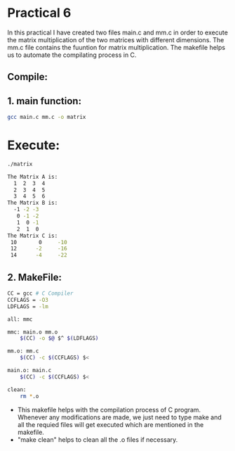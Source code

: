 # Practical 6

In this practical I have created two files main.c and mm.c in order to execute the matrix multiplication of the two matrices with different dimensions. 
The mm.c file contains the fuuntion for matrix multiplication.
The makefile helps us to automate the compilating process in C. 

## Compile:

## 1. main function:

```bash
gcc main.c mm.c -o matrix

```
# Execute:

```bash
./matrix

The Matrix A is:
  1  2  3  4
  2  3  4  5
  3  4  5  6
The Matrix B is:
  -1 -2 -3
   0 -1 -2
   1  0 -1
   2  1  0
The Matrix C is:
 10       0     -10
 12      -2     -16
 14      -4     -22

```
## 2. MakeFile:

```bash
CC = gcc # C Compiler
CCFLAGS = -O3
LDFLAGS = -lm

all: mmc

mmc: main.o mm.o
	$(CC) -o $@ $^ $(LDFLAGS)

mm.o: mm.c
	$(CC) -c $(CCFLAGS) $<

main.o: main.c
	$(CC) -c $(CCFLAGS) $<

clean:
	rm *.o 

```
* This makefile helps with the compilation process of C program. Whenever any modifications are made, we just need to type make and all the requied files will get executed which are mentioned in the makefile.
* "make clean" helps to clean all the .o files if necessary.   
